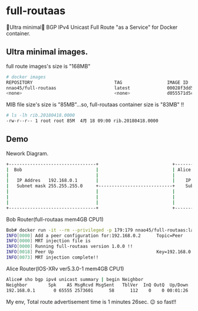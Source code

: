# full-routaas
🐣Ultra minimal🐣 BGP IPv4 Unicast Full Route "as a Service" for Docker container.

## Ultra minimal images.

full route images's size is "168MB"
```bash
# docker images
REPOSITORY                               TAG                 IMAGE ID            CREATED             SIZE
nnao45/full-routaas                      latest              00028f3dd5c9        10 minutes ago      168MB
<none>                                   <none>              d055571d5c0f        10 minutes ago      793MB
```

MIB file size's size is "85MB"...so, full-routaas container size is "83MB" !!
```bash
# ls -lh rib.20180418.0000
-rw-r--r-- 1 root root 85M  4月 18 09:00 rib.20180418.0000
```

## Demo

Nework Diagram.
```bash
+---------------------------------+                            +---------------------------------+
|  Bob                            |                            | Alice                           |
|                                 |                            |                                 |
|   IP Addres   192.168.0.1       |                            |    IP Addres   192.168.0.2      |
|   Subnet mask 255.255.255.0     +----------------------------+    Subnet mask 255.255.255.0    |
|                                 |                            |                                 |
|                                 |                            |                                 |
|                                 |                            |                                 |
+---------------------------------+                            +---------------------------------+
```

Bob Router(full-routaas mem4GB CPU1)  
```bash
Bob# docker run -it --rm --privileged -p 179:179 nnao45/full-routaas:latest
INFO[0000] Add a peer configuration for:192.168.0.2      Topic=Peer
INFO[0000] MRT injection file is                        
INFO[0000] Running full-routaas version 1.0.0 !!        
INFO[0018] Peer Up                                       Key=192.168.0.2 State=BGP_FSM_OPENCONFIRM Topic=Peer
INFO[0073] MRT injection complete!! 
```

Alice Router(IOS-XRv ver5.3.0-1 mem4GB CPU1)
```bash
Alice# sho bgp ipv4 unicast summary | begin Neighbor
Neighbor        Spk    AS MsgRcvd MsgSent   TblVer  InQ OutQ  Up/Down  St/PfxRcd
192.168.0.1       0 65555 2573601      58      112    0    0 00:01:26     696234
```

My env, Total route advertisement time is 1 minutes 26sec. 😉 so fast!!
